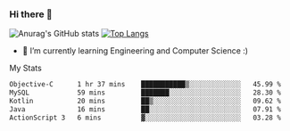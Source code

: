 ### Hi there 👋

![Anurag's GitHub stats](https://github-readme-stats.vercel.app/api?username=MatteoIorio11&show_icons=true&theme=dark) 
[![Top Langs](https://github-readme-stats.vercel.app/api/top-langs/?username=MatteoIorio11&theme=dark)](https://github.com/MatteoIorio11/github-readme-stats)

- 🌱 I’m currently learning Engineering and Computer Science :)

<!--
**MatteoIorio11/MatteoIorio11** is a ✨ _special_ ✨ repository because its `README.md` (this file) appears on your GitHub profile.

Here are some ideas to get you started:

- 🔭 I’m currently working on ...
- 🌱 I’m currently learning ...
- 👯 I’m looking to collaborate on ...
- 🤔 I’m looking for help with ...
- 💬 Ask me about ...
- 📫 How to reach me: ...
- 😄 Pronouns: ...
- ⚡ Fun fact: ...
-->
My Stats
<!--START_SECTION:waka-->

```txt
Objective-C      1 hr 37 mins    ███████████▒░░░░░░░░░░░░░   45.99 %
MySQL            59 mins         ███████░░░░░░░░░░░░░░░░░░   28.30 %
Kotlin           20 mins         ██▒░░░░░░░░░░░░░░░░░░░░░░   09.62 %
Java             16 mins         ██░░░░░░░░░░░░░░░░░░░░░░░   07.91 %
ActionScript 3   6 mins          ▓░░░░░░░░░░░░░░░░░░░░░░░░   03.28 %
```

<!--END_SECTION:waka-->
